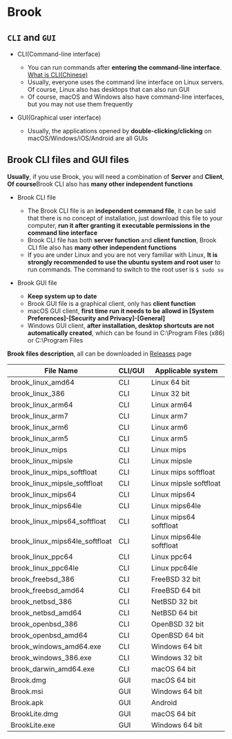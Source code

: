 # Brook

## `CLI` and `GUI`

- CLI(Command-line interface)

    - You can run commands after **entering the command-line interface**. [What is CLI(Chinese)](https://talks.txthinking.com/)
    - Usually, everyone uses the command line interface on Linux servers. Of course, Linux also has desktops that can also run GUI
    - Of course, macOS and Windows also have command-line interfaces, but you may not use them frequently

- GUI(Graphical user interface)

    - Usually, the applications opened by **double-clicking/clicking** on macOS/Windows/iOS/Android are all GUIs

## Brook CLI files and GUI files

**Usually**, if you use Brook, you will need a combination of **Server** and **Client**, **Of course**Brook CLI also has **many other independent functions**

- Brook CLI file

    - The Brook CLI file is an **independent command file**, it can be said that there is no concept of installation, just download this file to your computer, **run it after granting it executable permissions in the command line interface**
    - Brook CLI file has both **server function** and **client function**, Brook CLI file also has **many other independent functions**
    - If you are under Linux and you are not very familiar with Linux, **It is strongly recommended to use the ubuntu system and root user** to run commands. The command to switch to the root user is `$ sudo su`

- Brook GUI file

    - **Keep system up to date**
    - Brook GUI file is a graphical client, only has **client function**
    - macOS GUI client, **first time run it needs to be allowd in [System Preferences]-[Security and Privacy]-[General]**
    - Windows GUI client, **after installation, desktop shortcuts are not automatically created**, which can be found in C:\Program Files (x86) or C:\Program Files

**Brook files description**, all can be downloaded in [Releases](https://github.com/txthinking/brook/releases/tag/v20210214) page

| File Name | CLI/GUI | Applicable system |
| --- | --- | --- |
| brook_linux_amd64 | CLI| Linux 64 bit |
| brook_linux_386 | CLI| Linux 32 bit |
| brook_linux_arm64 | CLI| Linux arm64 |
| brook_linux_arm7 | CLI| Linux arm7 |
| brook_linux_arm6 | CLI| Linux arm6 |
| brook_linux_arm5 | CLI| Linux arm5 |
| brook_linux_mips | CLI| Linux mips |
| brook_linux_mipsle | CLI| Linux mipsle |
| brook_linux_mips_softfloat | CLI| Linux mips softfloat |
| brook_linux_mipsle_softfloat | CLI| Linux mipsle softfloat |
| brook_linux_mips64 | CLI| Linux mips64 |
| brook_linux_mips64le | CLI| Linux mips64le |
| brook_linux_mips64_softfloat | CLI| Linux mips64 softfloat |
| brook_linux_mips64le_softfloat | CLI| Linux mips64le softfloat |
| brook_linux_ppc64 | CLI| Linux ppc64 |
| brook_linux_ppc64le | CLI| Linux ppc64le |
| brook_freebsd_386 | CLI| FreeBSD 32 bit |
| brook_freebsd_amd64| CLI| FreeBSD 64 bit |
| brook_netbsd_386 | CLI| NetBSD 32 bit |
| brook_netbsd_amd64 | CLI| NetBSD 64 bit |
| brook_openbsd_386 | CLI| OpenBSD 32 bit |
| brook_openbsd_amd64| CLI| OpenBSD 64 bit |
| brook_windows_amd64.exe| CLI| Windows 64 bit |
| brook_windows_386.exe| CLI| Windows 32 bit |
| brook_darwin_amd64.exe| CLI| macOS 64 bit |
| Brook.dmg | GUI| macOS 64 bit |
| Brook.msi | GUI| Windows 64 bit |
| Brook.apk | GUI| Android |
| BrookLite.dmg | GUI| macOS 64 bit |
| BrookLite.exe | GUI| Windows 64 bit |
